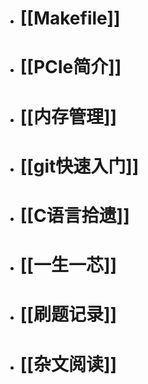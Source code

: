 - # [[Makefile]]
- # [[PCIe简介]]
- # [[内存管理]]
- # [[git快速入门]]
- # [[C语言拾遗]]
- # [[一生一芯]]
- # [[刷题记录]]
- # [[杂文阅读]]